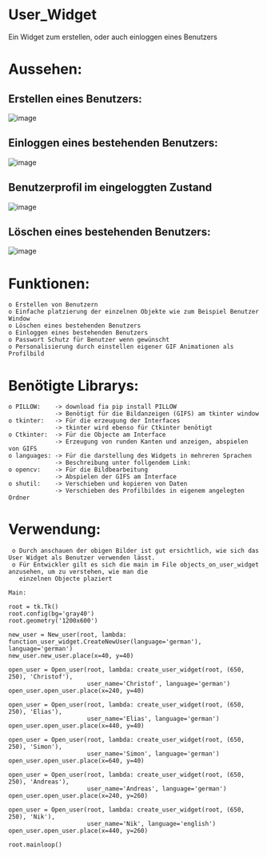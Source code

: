 # User_Widget
Ein Widget zum erstellen, oder auch einloggen eines Benutzers


# Aussehen:

 ## Erstellen eines Benutzers:
   ![image](https://user-images.githubusercontent.com/87471423/127814651-79c1358d-9921-4a16-802f-f3be4e330a03.png)

   
## Einloggen eines bestehenden Benutzers:
   ![image](https://user-images.githubusercontent.com/87471423/127816383-ecfd7441-5390-4399-8a98-3ff4f4d4c2e9.png)


## Benutzerprofil im eingeloggten Zustand
   ![image](https://user-images.githubusercontent.com/87471423/127816695-ec5c67aa-684b-41b6-b1d5-8b882f49afd9.png)


## Löschen eines bestehenden Benutzers:
   ![image](https://user-images.githubusercontent.com/87471423/127817146-5b4c6352-18bc-4dd1-a61d-3ad103d72bf2.png)


# Funktionen:
    o Erstellen von Benutzern
    o Einfache platzierung der einzelnen Objekte wie zum Beispiel Benutzer Window
    o Löschen eines bestehenden Benutzers
    o Einloggen eines bestehenden Benutzers
    o Passwort Schutz für Benutzer wenn gewünscht
    o Personalisierung durch einstellen eigener GIF Animationen als Profilbild

# Benötigte Librarys:
    o PILLOW:    -> download fia pip install PILLOW
                 -> Benötigt für die Bildanzeigen (GIFS) am tkinter window
    o tkinter:   -> Für die erzeugung der Interfaces
                 -> tkinter wird ebenso für Ctkinter benötigt
    o Ctkinter:  -> Für die Objecte am Interface
                 -> Erzeugung von runden Kanten und anzeigen, abspielen von GIFS 
    o languages: -> Für die darstellung des Widgets in mehreren Sprachen
                 -> Beschreibung unter follgendem Link:
    o opencv:    -> Für die Bildbearbeitung
                 -> Abspielen der GIFS am Interface
    o shutil:    -> Verschieben und kopieren von Daten
                 -> Verschieben des Profilbildes in eigenem angelegten Ordner
   
  # Verwendung:
     o Durch anschauen der obigen Bilder ist gut ersichtlich, wie sich das User Widget als Benutzer verwenden lässt.
     o Für Entwickler gilt es sich die main im File objects_on_user_widget anzusehen, um zu verstehen, wie man die 
       einzelnen Objecte plaziert
       
    Main:
    
    root = tk.Tk()
    root.config(bg='gray40')
    root.geometry('1200x600')

    new_user = New_user(root, lambda: function_user_widget.CreateNewUser(language='german'), language='german')
    new_user.new_user.place(x=40, y=40)

    open_user = Open_user(root, lambda: create_user_widget(root, (650, 250), 'Christof'),
                          user_name='Christof', language='german')
    open_user.open_user.place(x=240, y=40)

    open_user = Open_user(root, lambda: create_user_widget(root, (650, 250), 'Elias'),
                          user_name='Elias', language='german')
    open_user.open_user.place(x=440, y=40)

    open_user = Open_user(root, lambda: create_user_widget(root, (650, 250), 'Simon'),
                          user_name='Simon', language='german')
    open_user.open_user.place(x=640, y=40)

    open_user = Open_user(root, lambda: create_user_widget(root, (650, 250), 'Andreas'),
                          user_name='Andreas', language='german')
    open_user.open_user.place(x=240, y=260)

    open_user = Open_user(root, lambda: create_user_widget(root, (650, 250), 'Nik'),
                          user_name='Nik', language='english')
    open_user.open_user.place(x=440, y=260)

    root.mainloop()






